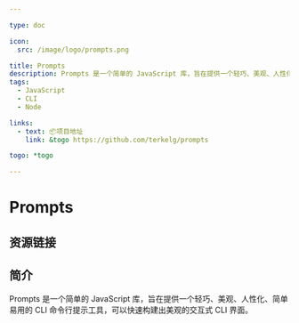 ```yaml
---

type: doc

icon:
  src: /image/logo/prompts.png

title: Prompts
description: Prompts 是一个简单的 JavaScript 库，旨在提供一个轻巧、美观、人性化、简单易用的 CLI 命令行提示工具，可以快速构建出美观的交互式 CLI 界面。
tags:
  - JavaScript
  - CLI
  - Node

links:
  - text: 📦项目地址
    link: &togo https://github.com/terkelg/prompts

togo: *togo

---
```


<ShowLogo />

# Prompts

<ShowTags />

<ShowBreadcrumb />

## 资源链接

<ShowLinks />

## 简介

Prompts 是一个简单的 JavaScript 库，旨在提供一个轻巧、美观、人性化、简单易用的 CLI 命令行提示工具，可以快速构建出美观的交互式 CLI 界面。
